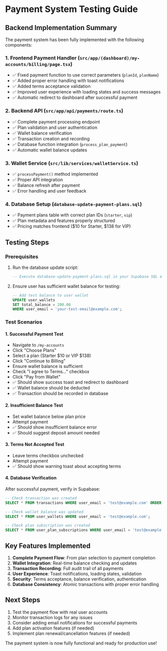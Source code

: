 # Payment System Testing Guide

## Backend Implementation Summary

The payment system has been fully implemented with the following components:

### 1. **Frontend Payment Handler** (`src/app/(dashboard)/my-accounts/billing/page.tsx`)
- ✅ Fixed payment function to use correct parameters (`planId`, `planName`)
- ✅ Added proper error handling with toast notifications
- ✅ Added terms acceptance validation
- ✅ Improved user experience with loading states and success messages
- ✅ Automatic redirect to dashboard after successful payment

### 2. **Backend API** (`src/app/api/payments/route.ts`)
- ✅ Complete payment processing endpoint
- ✅ Plan validation and user authentication
- ✅ Wallet balance verification
- ✅ Transaction creation and recording
- ✅ Database function integration (`process_plan_payment`)
- ✅ Automatic wallet balance updates

### 3. **Wallet Service** (`src/lib/services/walletService.ts`)
- ✅ `processPayment()` method implemented
- ✅ Proper API integration
- ✅ Balance refresh after payment
- ✅ Error handling and user feedback

### 4. **Database Setup** (`database-update-payment-plans.sql`)
- ✅ Payment plans table with correct plan IDs (`starter`, `vip`)
- ✅ Plan metadata and features properly structured
- ✅ Pricing matches frontend ($10 for Starter, $138 for VIP)

## Testing Steps

### Prerequisites
1. Run the database update script:
   ```sql
   -- Execute database-update-payment-plans.sql in your Supabase SQL editor
   ```

2. Ensure user has sufficient wallet balance for testing:
   ```sql
   -- Add test balance to user wallet
   UPDATE user_wallets 
   SET total_balance = 200.00 
   WHERE user_email = 'your-test-email@example.com';
   ```

### Test Scenarios

#### 1. **Successful Payment Test**
- Navigate to `/my-accounts`
- Click "Choose Plans"
- Select a plan (Starter $10 or VIP $138)
- Click "Continue to Billing"
- Ensure wallet balance is sufficient
- Check "I agree to Terms..." checkbox
- Click "Pay from Wallet"
- ✅ Should show success toast and redirect to dashboard
- ✅ Wallet balance should be deducted
- ✅ Transaction should be recorded in database

#### 2. **Insufficient Balance Test**
- Set wallet balance below plan price
- Attempt payment
- ✅ Should show insufficient balance error
- ✅ Should suggest deposit amount needed

#### 3. **Terms Not Accepted Test**
- Leave terms checkbox unchecked
- Attempt payment
- ✅ Should show warning toast about accepting terms

#### 4. **Database Verification**
After successful payment, verify in Supabase:
```sql
-- Check transaction was created
SELECT * FROM transactions WHERE user_email = 'test@example.com' ORDER BY created_at DESC LIMIT 1;

-- Check wallet balance was updated
SELECT * FROM user_wallets WHERE user_email = 'test@example.com';

-- Check plan subscription was created
SELECT * FROM user_plan_subscriptions WHERE user_email = 'test@example.com' ORDER BY created_at DESC LIMIT 1;
```

## Key Features Implemented

1. **Complete Payment Flow**: From plan selection to payment completion
2. **Wallet Integration**: Real-time balance checking and updates
3. **Transaction Recording**: Full audit trail of all payments
4. **User Experience**: Toast notifications, loading states, validation
5. **Security**: Terms acceptance, balance verification, authentication
6. **Database Consistency**: Atomic transactions with proper error handling

## Next Steps

1. Test the payment flow with real user accounts
2. Monitor transaction logs for any issues
3. Consider adding email notifications for successful payments
4. Add plan activation features (if needed)
5. Implement plan renewal/cancellation features (if needed)

The payment system is now fully functional and ready for production use!

